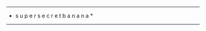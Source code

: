 * * * * * * * * * * * * * * * * * * * *
*  s u p e r s e c r e t b a n a n a  *
* * * * * * * * * * * * * * * * * * * *